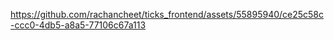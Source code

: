 

https://github.com/rachancheet/ticks_frontend/assets/55895940/ce25c58c-ccc0-4db5-a8a5-77106c67a113
